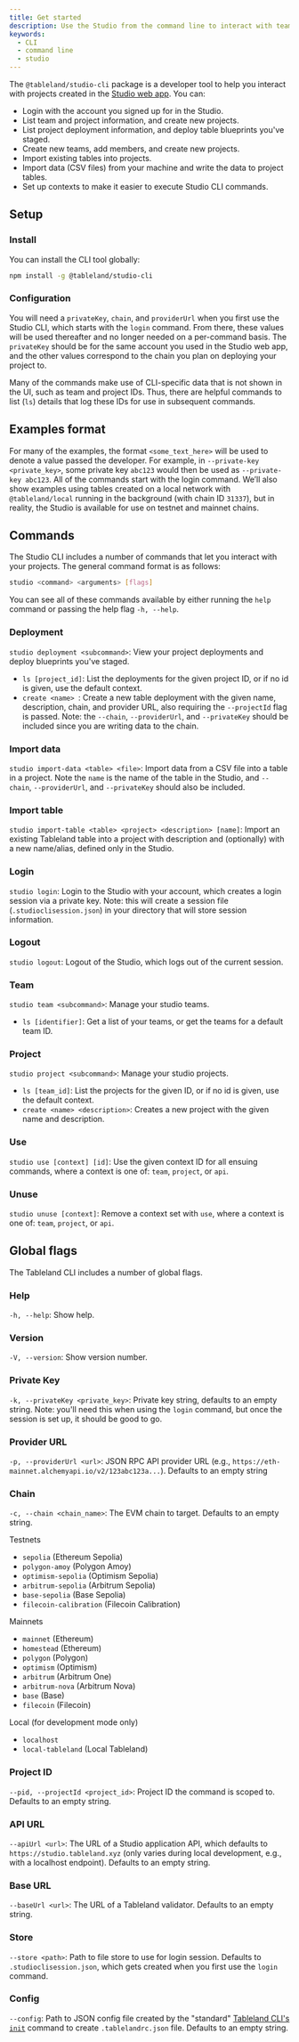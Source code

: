 ```yaml
---
title: Get started
description: Use the Studio from the command line to interact with team, projects, and tables.
keywords:
  - CLI
  - command line
  - studio
---
```


The `@tableland/studio-cli` package is a developer tool to help you interact with projects created in the [Studio web app](/studio/web/getting-started). You can:

- Login with the account you signed up for in the Studio.
- List team and project information, and create new projects.
- List project deployment information, and deploy table blueprints you've staged.
- Create new teams, add members, and create new projects.
- Import existing tables into projects.
- Import data (CSV files) from your machine and write the data to project tables.
- Set up contexts to make it easier to execute Studio CLI commands.

## Setup

### Install

You can install the CLI tool globally:

```bash npm2yarn
npm install -g @tableland/studio-cli
```

### Configuration

You will need a `privateKey`, `chain`, and `providerUrl` when you first use the Studio CLI, which starts with the `login` command. From there, these values will be used thereafter and no longer needed on a per-command basis. The `privateKey` should be for the same account you used in the Studio web app, and the other values correspond to the chain you plan on deploying your project to.

Many of the commands make use of CLI-specific data that is not shown in the UI, such as team and project IDs. Thus, there are helpful commands to list (`ls`) details that log these IDs for use in subsequent commands.

## Examples format

For many of the examples, the format `<some_text_here>` will be used to denote a value passed the developer. For example, in `--private-key <private_key>`, some private key `abc123` would then be used as `--private-key abc123`. All of the commands start with the login command. We’ll also show examples using tables created on a local network with `@tableland/local` running in the background (with chain ID `31337`), but in reality, the Studio is available for use on testnet and mainnet chains.

## Commands

The Studio CLI includes a number of commands that let you interact with your projects. The general command format is as follows:

```bash
studio <command> <arguments> [flags]
```

You can see all of these commands available by either running the `help` command or passing the help flag `-h, --help`.

### Deployment

`studio deployment <subcommand>`: View your project deployments and deploy blueprints you've staged.

- `ls [project_id]`: List the deployments for the given project ID, or if no id is given, use the default context.
- `create <name> `: Create a new table deployment with the given name, description, chain, and provider URL, also requiring the `--projectId` flag is passed. Note: the `--chain`, `--providerUrl`, and `--privateKey` should be included since you are writing data to the chain.

### Import data

`studio import-data <table> <file>`: Import data from a CSV file into a table in a project. Note the `name` is the name of the table in the Studio, and `--chain`, `--providerUrl`, and `--privateKey` should also be included.

### Import table

`studio import-table <table> <project> <description> [name]`: Import an existing Tableland table into a project with description and (optionally) with a new name/alias, defined only in the Studio.

### Login

`studio login`: Login to the Studio with your account, which creates a login session via a private key. Note: this will create a session file (`.studioclisession.json`) in your directory that will store session information.

### Logout

`studio logout`: Logout of the Studio, which logs out of the current session.

### Team

`studio team <subcommand>`: Manage your studio teams.

- `ls [identifier]`: Get a list of your teams, or get the teams for a default team ID.

### Project

`studio project <subcommand>`: Manage your studio projects.

- `ls [team_id]`: List the projects for the given ID, or if no id is given, use the default context.
- `create <name> <description>`: Creates a new project with the given name and description.

### Use

`studio use [context] [id]`: Use the given context ID for all ensuing commands, where a context is one of: `team`, `project`, or `api`.

### Unuse

`studio unuse [context]`: Remove a context set with `use`, where a context is one of: `team`, `project`, or `api`.

## Global flags

The Tableland CLI includes a number of global flags.

### Help

`-h, --help`: Show help.

### Version

`-V, --version`: Show version number.

### Private Key

`-k, --privateKey <private_key>`: Private key string, defaults to an empty string. Note: you'll need this when using the `login` command, but once the session is set up, it should be good to go.

### Provider URL

`-p, --providerUrl <url>`: JSON RPC API provider URL (e.g., `https://eth-mainnet.alchemyapi.io/v2/123abc123a...`). Defaults to an empty string

### Chain

`-c, --chain <chain_name>`: The EVM chain to target. Defaults to an empty string.

Testnets

- `sepolia` (Ethereum Sepolia)
- `polygon-amoy` (Polygon Amoy)
- `optimism-sepolia` (Optimism Sepolia)
- `arbitrum-sepolia` (Arbitrum Sepolia)
- `base-sepolia` (Base Sepolia)
- `filecoin-calibration` (Filecoin Calibration)

Mainnets

- `mainnet` (Ethereum)
- `homestead` (Ethereum)
- `polygon` (Polygon)
- `optimism` (Optimism)
- `arbitrum` (Arbitrum One)
- `arbitrum-nova` (Arbitrum Nova)
- `base` (Base)
- `filecoin` (Filecoin)

Local (for development mode only)

- `localhost`
- `local-tableland` (Local Tableland)

### Project ID

`--pid, --projectId <project_id>`: Project ID the command is scoped to. Defaults to an empty string.

### API URL

`--apiUrl <url>`: The URL of a Studio application API, which defaults to `https://studio.tableland.xyz` (only varies during local development, e.g., with a localhost endpoint). Defaults to an empty string.

### Base URL

`--baseUrl <url>`: The URL of a Tableland validator. Defaults to an empty string.

### Store

`--store <path>`: Path to file store to use for login session. Defaults to `.studioclisession.json`, which gets created when you first use the `login` command.

### Config

`--config`: Path to JSON config file created by the "standard" [Tableland CLI's `init`](/cli/init) command to create `.tablelandrc.json` file. Defaults to an empty string.
